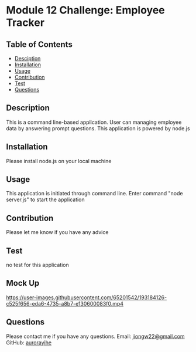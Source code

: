 
# Module 12 Challenge: Employee Tracker

## Table of Contents
* [Desciption](#description)
* [Installation](#installation)
* [Usage](#usage)
* [Contribution](#contribution)
* [Test](#test)
* [Questions](#questions)

## Description

This is a command line-based application. User can managing employee data by answering prompt questions. This application is powered by node.js

## Installation

Please install node.js on your local machine

## Usage

This application is initiated through command line. Enter command "node server.js" to start the application

## Contribution

Please let me know if you have any advice

## Test

no test for this application

## Mock Up
https://user-images.githubusercontent.com/65201542/193184126-c525f656-eda6-4735-a8b7-e130600083f0.mp4

## Questions

Please contact me if you have any questions.
Email: jiongw22@gmail.com
GitHub: [aurorayihe](http://github.com/aurorayihe)

